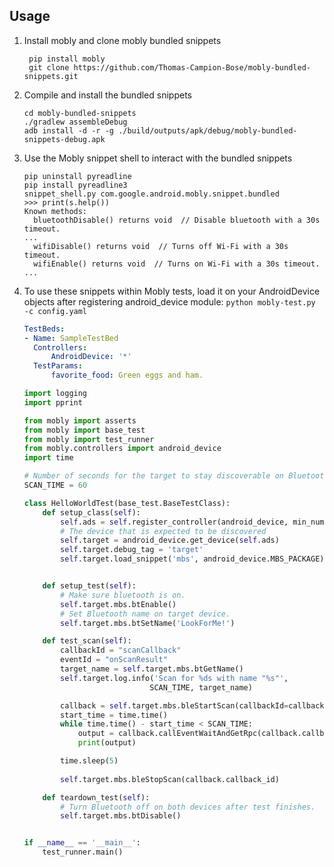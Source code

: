 ## Usage

1. Install mobly and clone mobly bundled snippets
  
        pip install mobly
        git clone https://github.com/Thomas-Campion-Bose/mobly-bundled-snippets.git

2.  Compile and install the bundled snippets

        cd mobly-bundled-snippets
        ./gradlew assembleDebug
        adb install -d -r -g ./build/outputs/apk/debug/mobly-bundled-snippets-debug.apk

3.  Use the Mobly snippet shell to interact with the bundled snippets

        pip uninstall pyreadline
        pip install pyreadline3
        snippet_shell.py com.google.android.mobly.snippet.bundled
        >>> print(s.help())
        Known methods:
          bluetoothDisable() returns void  // Disable bluetooth with a 30s timeout.
        ...
          wifiDisable() returns void  // Turns off Wi-Fi with a 30s timeout.
          wifiEnable() returns void  // Turns on Wi-Fi with a 30s timeout.
        ...

4.  To use these snippets within Mobly tests, load it on your AndroidDevice objects
    after registering android_device module:
    `python mobly-test.py -c config.yaml`

    ```yaml
    TestBeds:
    - Name: SampleTestBed
      Controllers:
          AndroidDevice: '*'
      TestParams:
          favorite_food: Green eggs and ham.
    ```
    ```python
    import logging
    import pprint

    from mobly import asserts
    from mobly import base_test
    from mobly import test_runner
    from mobly.controllers import android_device
    import time

    # Number of seconds for the target to stay discoverable on Bluetooth.
    SCAN_TIME = 60

    class HelloWorldTest(base_test.BaseTestClass):
        def setup_class(self):
            self.ads = self.register_controller(android_device, min_number=1)
            # The device that is expected to be discovered
            self.target = android_device.get_device(self.ads)
            self.target.debug_tag = 'target'
            self.target.load_snippet('mbs', android_device.MBS_PACKAGE)


        def setup_test(self):
            # Make sure bluetooth is on.
            self.target.mbs.btEnable()
            # Set Bluetooth name on target device.
            self.target.mbs.btSetName('LookForMe!')

        def test_scan(self):
            callbackId = "scanCallback"
            eventId = "onScanResult"
            target_name = self.target.mbs.btGetName()
            self.target.log.info('Scan for %ds with name "%s"',
                                SCAN_TIME, target_name)

            callback = self.target.mbs.bleStartScan(callbackId=callbackId, scanFilters=None, scanSettings=None)
            start_time = time.time()
            while time.time() - start_time < SCAN_TIME:
                output = callback.callEventWaitAndGetRpc(callback.callback_id, eventId, 10)
                print(output)

            time.sleep(5)
            
            self.target.mbs.bleStopScan(callback.callback_id)

        def teardown_test(self):
            # Turn Bluetooth off on both devices after test finishes.
            self.target.mbs.btDisable()


    if __name__ == '__main__':
        test_runner.main()
    ```
